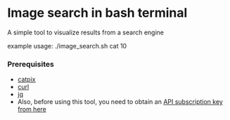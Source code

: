 # Image search in bash terminal
A simple tool to visualize results from a search engine

example usage: ./image_search.sh cat 10


### Prerequisites
- [catpix](https://github.com/pazdera/catpix)
- [curl](https://curl.haxx.se/)
- [jq](https://stedolan.github.io/jq/)
- Also, before using this tool, you need to obtain an [API subscription key from here](https://azure.microsoft.com/en-in/services/cognitive-services/bing-image-search-api/)
